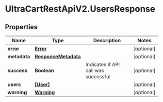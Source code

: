 # UltraCartRestApiV2.UsersResponse

## Properties
Name | Type | Description | Notes
------------ | ------------- | ------------- | -------------
**error** | [**Error**](Error.md) |  | [optional] 
**metadata** | [**ResponseMetadata**](ResponseMetadata.md) |  | [optional] 
**success** | **Boolean** | Indicates if API call was successful | [optional] 
**users** | [**[User]**](User.md) |  | [optional] 
**warning** | [**Warning**](Warning.md) |  | [optional] 


